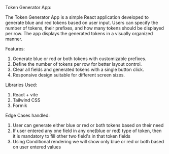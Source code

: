 

Token Generator App: 

The Token Generator App is a simple React application developed to generate blue and red tokens based on user input. Users can specify the number of tokens, their prefixes, and how many tokens should be displayed per row. The app displays the generated tokens in a visually organized manner.

Features:

1. Generate blue or red or both tokens with customizable prefixes.
2. Define the number of tokens per row for better layout control.
3. Clear all fields and generated tokens with a single button click.
4. Responsive design suitable for different screen sizes.

Libraries Used: 

1. React + vite
2. Tailwind CSS
3. Formik

Edge Cases handled: 

1. User can generate either blue or red or both tokens based on their need
2. If user entered any one field in any one(blue or red) type of token, then it is mandatory to fill other two field's in that token fields
3. Using Conditional rendering we will show only blue or red or both based on user entered values